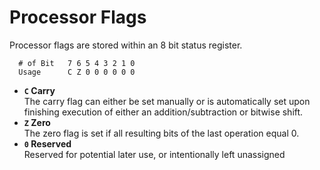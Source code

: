 # Processor Flags

Processor flags are stored within an 8 bit status register.

```
  # of Bit   7 6 5 4 3 2 1 0
  Usage      C Z 0 0 0 0 0 0
```

- **`C` Carry**  
The carry flag can either be set manually or is automatically set upon finishing execution of either an addition/subtraction or bitwise shift.
- **`Z` Zero**  
The zero flag is set if all resulting bits of the last operation equal 0.
- **`0` Reserved**  
Reserved for potential later use, or intentionally left unassigned
